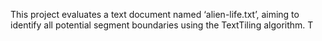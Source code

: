 This project evaluates a text document named ‘alien-life.txt’, aiming to identify all potential segment boundaries using the TextTiling algorithm. T